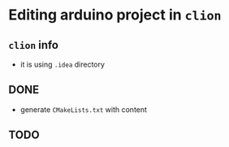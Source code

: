# Editing arduino project in `clion` 

## `clion` info

* it is using `.idea` directory

## DONE

* generate `CMakeLists.txt` with content

## TODO
